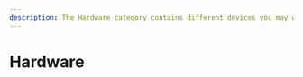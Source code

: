 ```yaml
---
description: The Hardware category contains different devices you may want to connect to.
---
```


# Hardware

